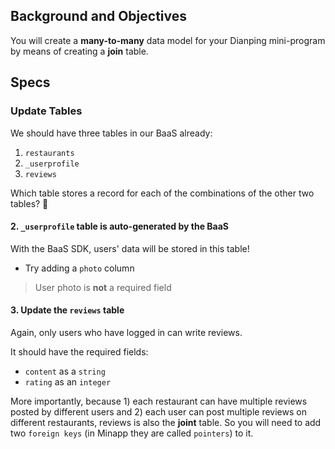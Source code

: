 ## Background and Objectives

You will create a **many-to-many** data model for your Dianping mini-program by means of creating a **join** table.

## Specs

### Update Tables

We should have three tables in our BaaS already:
  1. `restaurants`
  2. `_userprofile` 
  3. `reviews`

Which table stores a record for each of the combinations of the other two tables? 🤔

#### 2. `_userprofile` table is auto-generated by the BaaS

With the BaaS SDK, users' data will be stored in this table! 
- Try adding a `photo` column
> User photo is **not** a required field

#### 3. Update the `reviews` table

Again, only users who have logged in can write reviews.
 
It should have the required fields:
- `content` as a `string`
- `rating` as an `integer`

More importantly, because 1) each restaurant can have multiple reviews posted by different users and 2) each user can post multiple reviews on different restaurants, reviews is also the **joint** table. So you will need to add two `foreign keys` (in Minapp they are called `pointers`) to it.
